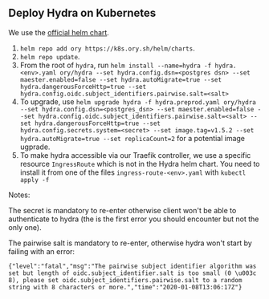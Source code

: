 ## Deploy Hydra on Kubernetes

We use the [official helm chart](https://k8s.ory.sh/helm/hydra).

1. `helm repo add ory https://k8s.ory.sh/helm/charts`.
2. `helm repo update`.
3. From the root of `hydra`, run `helm install --name=hydra -f hydra.<env>.yaml ory/hydra --set hydra.config.dsn=<postgres dsn> --set maester.enabled=false --set hydra.autoMigrate=true --set hydra.dangerousForceHttp=true --set hydra.config.oidc.subject_identifiers.pairwise.salt=<salt>`
4. To upgrade, use `helm upgrade hydra -f hydra.preprod.yaml ory/hydra --set hydra.config.dsn=<postgres_dsn> --set maester.enabled=false --set hydra.config.oidc.subject_identifiers.pairwise.salt=<salt> --set hydra.dangerousForceHttp=true --set hydra.config.secrets.system=<secret> --set image.tag=v1.5.2 --set hydra.autoMigrate=true --set replicaCount=2` for a potential image ugprade.
5. To make hydra accessible via our Traefik controller, we use a specific resource `IngressRoute` which is not in the Hydra helm chart. You need to install it from one of the files `ingress-route-<env>.yaml` with `kubectl apply -f`

Notes:

The secret is mandatory to re-enter otherwise client won't be able to authenticate to hydra (the is the first error you should encounter but not the only one).

The pairwise salt is mandatory to re-enter, otherwise hydra won't start by failing with an error:

`{"level":"fatal","msg":"The pairwise subject identifier algorithm was set but length of oidc.subject_identifier.salt is too small (0 \u003c 8), please set oidc.subject_identifiers.pairwise.salt to a random string with 8 characters or more.","time":"2020-01-08T13:06:17Z"}`
